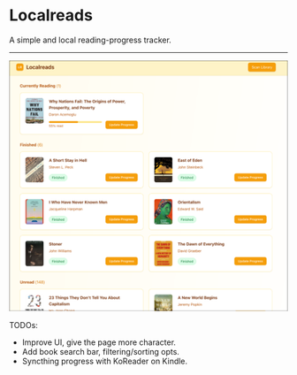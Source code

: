 # Localreads
A simple and local reading-progress tracker.

---
![alt text](img/image.png)

TODOs:
- Improve UI, give the page more character.
- Add book search bar, filtering/sorting opts.
- Syncthing progress with KoReader on Kindle.
